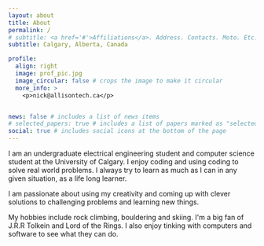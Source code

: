 ```yaml
---
layout: about
title: About
permalink: /
# subtitle: <a href='#'>Affiliations</a>. Address. Contacts. Moto. Etc. 
subtitle: Calgary, Alberta, Canada

profile:
  align: right
  image: prof_pic.jpg
  image_circular: false # crops the image to make it circular
  more_info: >
    <p>nick@allisontech.ca</p>


news: false # includes a list of news items
# selected_papers: true # includes a list of papers marked as "selected={true}"
social: true # includes social icons at the bottom of the page
---
```


I am an undergraduate electrical engineering student and computer science student at the University of Calgary. I enjoy coding and using coding to solve real world problems. I always try to learn as much as I can in any given situation, as a life long learner.

I am passionate about using my creativity and coming up with clever solutions to challenging problems and learning new things.

My hobbies include rock climbing, bouldering and skiing. I'm a big fan of J.R.R Tolkein and Lord of the Rings. I also enjoy tinking with computers and software to see what they can do. 
